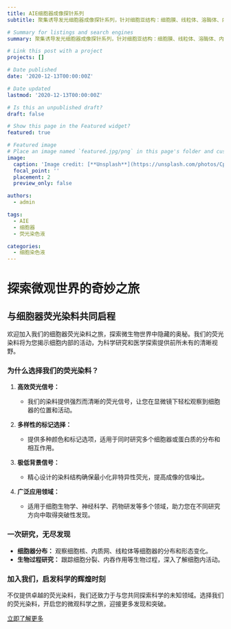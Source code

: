 ```yaml
---
title: AIE细胞器成像探针系列
subtitle: 聚集诱导发光细胞器成像探针系列，针对细胞亚结构：细胞膜、线粒体、溶酶体、内质网、高尔基体、脂滴、细胞核等出品的高特异性荧光染色液系列

# Summary for listings and search engines
summary: 聚集诱导发光细胞器成像探针系列，针对细胞亚结构：细胞膜、线粒体、溶酶体、内质网、高尔基体、脂滴、细胞核等出品的高特异性荧光染色液系列

# Link this post with a project
projects: []

# Date published
date: '2020-12-13T00:00:00Z'

# Date updated
lastmod: '2020-12-13T00:00:00Z'

# Is this an unpublished draft?
draft: false

# Show this page in the Featured widget?
featured: true

# Featured image
# Place an image named `featured.jpg/png` in this page's folder and customize its options here.
image:
  caption: 'Image credit: [**Unsplash**](https://unsplash.com/photos/CpkOjOcXdUY)'
  focal_point: ''
  placement: 2
  preview_only: false

authors:
  - admin

tags:
  - AIE
  - 细胞器
  - 荧光染色液

categories:
  - 细胞染色液
---
```



# 探索微观世界的奇妙之旅

## 与细胞器荧光染料共同启程

欢迎加入我们的细胞器荧光染料之旅，探索微生物世界中隐藏的奥秘。我们的荧光染料将为您揭示细胞内部的活动，为科学研究和医学探索提供前所未有的清晰视野。

### **为什么选择我们的荧光染料？**

1. **高效荧光信号：**
   - 我们的染料提供强烈而清晰的荧光信号，让您在显微镜下轻松观察到细胞器的位置和活动。

2. **多样性的标记选择：**
   - 提供多种颜色和标记选项，适用于同时研究多个细胞器或蛋白质的分布和相互作用。

3. **极低背景信号：**
   - 精心设计的染料结构确保最小化非特异性荧光，提高成像的信噪比。

4. **广泛应用领域：**
   - 适用于细胞生物学、神经科学、药物研发等多个领域，助力您在不同研究方向中取得突破性发现。

### **一次研究，无尽发现**

- **细胞器分布：** 观察细胞核、内质网、线粒体等细胞器的分布和形态变化。
- **生物过程研究：** 跟踪细胞分裂、内吞作用等生物过程，深入了解细胞内活动。

### **加入我们，启发科学的辉煌时刻**

不仅提供卓越的荧光染料，我们还致力于与您共同探索科学的未知领域。选择我们的荧光染料，开启您的微观科学之旅，迎接更多发现和突破。

[立即了解更多](链接到您的产品页面)
